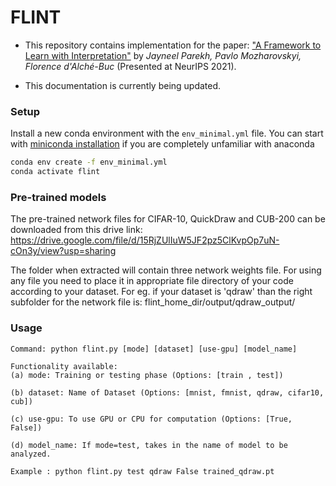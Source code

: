 # FLINT

* This repository contains implementation for the paper:  ["A Framework to Learn with Interpretation"](https://arxiv.org/abs/2010.09345) by *Jayneel Parekh, Pavlo Mozharovskyi, Florence d'Alché-Buc* (Presented at NeurIPS 2021).

* This documentation is currently being updated.

### Setup

Install a new conda environment with the ```env_minimal.yml``` file. You can start with [miniconda installation](https://docs.conda.io/en/latest/miniconda.html) if you are completely unfamiliar with anaconda   
```sh
conda env create -f env_minimal.yml
conda activate flint
```


### Pre-trained models

The pre-trained network files for CIFAR-10, QuickDraw and CUB-200 can be downloaded from this drive link: https://drive.google.com/file/d/15RjZUlIuW5JF2pz5ClKvpOp7uN-cOn3y/view?usp=sharing

The folder when extracted will contain three network weights file. For using any file you need to place it in appropriate file directory of your code according to your dataset. For eg. if your dataset is 'qdraw' than the right subfolder for the network file is: flint_home_dir/output/qdraw_output/



### Usage

```
Command: python flint.py [mode] [dataset] [use-gpu] [model_name]

Functionality available: 
(a) mode: Training or testing phase (Options: [train , test])

(b) dataset: Name of Dataset (Options: [mnist, fmnist, qdraw, cifar10, cub])
    
(c) use-gpu: To use GPU or CPU for computation (Options: [True, False])

(d) model_name: If mode=test, takes in the name of model to be analyzed.

Example : python flint.py test qdraw False trained_qdraw.pt
```
